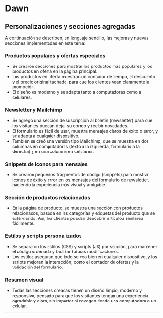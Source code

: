 # Dawn


## Personalizaciones y secciones agregadas

A continuación se describen, en lenguaje sencillo, las mejoras y nuevas secciones implementadas en este tema:

### Productos populares y ofertas especiales
- Se crearon secciones para mostrar los productos más populares y los productos en oferta en la página principal.
- Los productos en oferta muestran un contador de tiempo, el descuento y el precio original tachado, para que los clientes vean claramente la promoción.
- El diseño es moderno y se adapta tanto a computadoras como a celulares.

### Newsletter y Mailchimp
- Se agregó una sección de suscripción al boletín (newsletter) para que los visitantes puedan dejar su correo y recibir novedades.
- El formulario es fácil de usar, muestra mensajes claros de éxito o error, y se adapta a cualquier dispositivo.
- También se creó una versión tipo Mailchimp, que se muestra en dos columnas en computadoras (texto a la izquierda, formulario a la derecha) y en una columna en celulares.

### Snippets de iconos para mensajes
- Se crearon pequeños fragmentos de código (snippets) para mostrar iconos de éxito y error en los mensajes del formulario de newsletter, haciendo la experiencia más visual y amigable.

### Sección de productos relacionados
- En la página de producto, se muestra una sección con productos relacionados, basada en las categorías y etiquetas del producto que se está viendo. Así, los clientes pueden descubrir artículos similares fácilmente.

### Estilos y scripts personalizados
- Se separaron los estilos (CSS) y scripts (JS) por sección, para mantener el código ordenado y facilitar futuras modificaciones.
- Los estilos aseguran que todo se vea bien en cualquier dispositivo, y los scripts mejoran la interacción, como el contador de ofertas y la validación del formulario.

### Resumen visual
- Todas las secciones creadas tienen un diseño limpio, moderno y responsivo, pensado para que los visitantes tengan una experiencia agradable y clara, sin importar si navegan desde una computadora o un celular.

---


